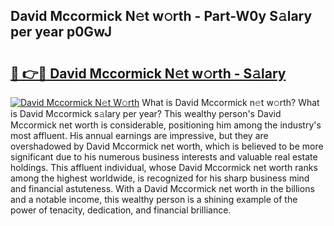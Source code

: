 ## David Mccormick N𝚎t w𝚘rth - Part-W0y S𝚊lary per year p0GwJ

# <h2><a href="http://gc28db.nevu.top/?p=David+Mccormick">🔗 👉🔴 David Mccormick N𝚎t w𝚘rth - S𝚊lary</a></h2>

[![David Mccormick N𝚎t W𝚘rth](https://i.imgur.com/Oavwk0R.jpeg)](http://gc28db.nevu.top/?p=David+Mccormick)
What is David Mccormick n𝚎t w𝚘rth? What is David Mccormick s𝚊lary per year?
This wealthy person's David Mccormick net worth is considerable, positioning him among the industry's most affluent. His annual earnings are impressive, but they are overshadowed by David Mccormick net worth, which is believed to be more significant due to his numerous business interests and valuable real estate holdings. This affluent individual, whose David Mccormick net worth ranks among the highest worldwide, is recognized for his sharp business mind and financial astuteness. With a David Mccormick net worth in the billions and a notable income, this wealthy person is a shining example of the power of tenacity, dedication, and financial brilliance.
